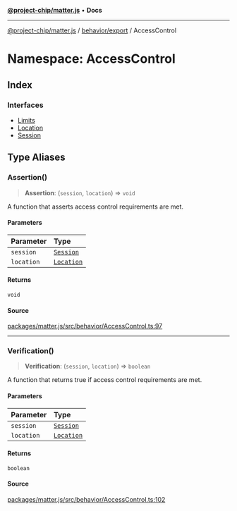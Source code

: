 [**@project-chip/matter.js**](../../../../README.md) • **Docs**

***

[@project-chip/matter.js](../../../../modules.md) / [behavior/export](../../README.md) / AccessControl

# Namespace: AccessControl

## Index

### Interfaces

- [Limits](interfaces/Limits.md)
- [Location](interfaces/Location.md)
- [Session](interfaces/Session.md)

## Type Aliases

### Assertion()

> **Assertion**: (`session`, `location`) => `void`

A function that asserts access control requirements are met.

#### Parameters

| Parameter | Type |
| :------ | :------ |
| `session` | [`Session`](interfaces/Session.md) |
| `location` | [`Location`](interfaces/Location.md) |

#### Returns

`void`

#### Source

[packages/matter.js/src/behavior/AccessControl.ts:97](https://github.com/project-chip/matter.js/blob/7a8cbb56b87d4ccf34bec5a9a95ab40a1711324f/packages/matter.js/src/behavior/AccessControl.ts#L97)

***

### Verification()

> **Verification**: (`session`, `location`) => `boolean`

A function that returns true if access control requirements are met.

#### Parameters

| Parameter | Type |
| :------ | :------ |
| `session` | [`Session`](interfaces/Session.md) |
| `location` | [`Location`](interfaces/Location.md) |

#### Returns

`boolean`

#### Source

[packages/matter.js/src/behavior/AccessControl.ts:102](https://github.com/project-chip/matter.js/blob/7a8cbb56b87d4ccf34bec5a9a95ab40a1711324f/packages/matter.js/src/behavior/AccessControl.ts#L102)

